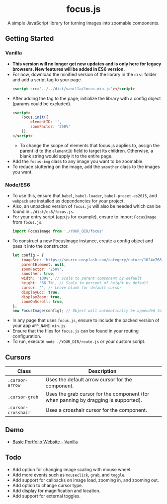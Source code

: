 <h1 align="center">focus.js</h1>
<p align="center">A simple JavaScript library for turning images into zoomable components.</p>

## Getting Started
### Vanilla
* **This version will no longer get new updates and is only here for legacy browsers. New features will be added in ES6 version.**
* For now, download the minified version of the library in the `dist` folder and add a script tag to your page.
    ```HTML
    <script src='../../dist/vanilla/focus.min.js'></script>
    ```
* After adding the tag to the page, initialize the library with a config object (params could be excluded).
    ```HTML
    <script>
        Focus.init({
            elementID: '',
            zoomFactor: '250%'
        });
    </script>
    ```
    * To change the scope of elements that focus.js applies to, assign the parent id to the `elementID` field to target its children. Otherwise, a blank string would apply it to the entire page.
* Add the `focus-img` class to any image you want to be zoomable.
* To reduce stuttering on the image, add the `smoother` class to the images you want.

### Node/ES6
* To use this, ensure that `babel`, `babel-loader`, `babel-preset-es2015`, and `webpack` are installed as dependencies for your project.
* Also, an unpacked version of `focus.js` will also be needed which can be found in `./dist/es6/focus.js`.
* For your entry script (app.js for example), ensure to import `FocusImage` from `focus.js`.
    ```javascript
    import FocusImage from './YOUR_DIR/focus'
    ```
* To construct a new FocusImage instance, create a config object and pass it into the constructor.
    ```javascript
    let config = {
        imageSrc: 'https://source.unsplash.com/category/nature/1024x768',
        parentElement: null,
        zoomFactor: '250%',
        smoother: true,
        width: '100%', // Scale to parent component by default
        height: '66.7%', // Scale to percent of height by default
        cursor: '', // Leave blank for default cursor
        displayLoc: true,
        displayZoom: true,
        zoomOnScroll: true,
    };
    new FocusImage(config); // Object will automatically be appended to the parent element
    ```
* In any page that uses `focus.js`, ensure to include the packed version of your app `APP_NAME.min.js`.
* Ensure that the files for `focus.js` can be found in your routing configuration.
* To run, execute `node ./YOUR_DIR/route.js` or your custom script.

## Cursors
| Class | Description |
| --- | --- |
| `.cursor-arrow` | Uses the default arrow cursor for the component. |
| `.cursor-grab` | Uses the grab cursor for the component (for when panning by dragging is supported). |
| `.cursor-crosshair` | Uses a crosshair cursor for the component. |

## Demo
* [Basic Portfolio Website - Vanilla](https://spiderpig86.github.io/focus.js/test/vanilla/index.html)

## Todo
* Add option for changing image scaling with mouse wheel.
* Add more events such as `mouseclick`, `grab`, and `toggle`.
* Add support for callbacks on image load, zooming in, and zooming out.
* Add option to change cursor type.
* Add display for magnification and location.
* Add support for external toggles.